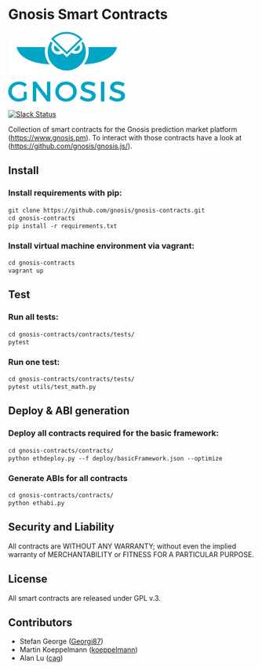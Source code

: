 Gnosis Smart Contracts
===================

<img src="assets/logo.png" />

[![Slack Status](http://slack.gnosis.pm/badge.svg)](http://slack.gnosis.pm)

Collection of smart contracts for the Gnosis prediction market platform (https://www.gnosis.pm).
To interact with those contracts have a look at (https://github.com/gnosis/gnosis.js/).

Install
-------------
### Install requirements with pip:
```
git clone https://github.com/gnosis/gnosis-contracts.git
cd gnosis-contracts
pip install -r requirements.txt
```

### Install virtual machine environment via vagrant:
```
cd gnosis-contracts
vagrant up
```

Test
-------------
### Run all tests:
```
cd gnosis-contracts/contracts/tests/
pytest
```

### Run one test:
```
cd gnosis-contracts/contracts/tests/
pytest utils/test_math.py
```

Deploy & ABI generation
-----------------------
### Deploy all contracts required for the basic framework:
```
cd gnosis-contracts/contracts/
python ethdeploy.py --f deploy/basicFramework.json --optimize
```

### Generate ABIs for all contracts
```
cd gnosis-contracts/contracts/
python ethabi.py
```

Security and Liability
-------------
All contracts are WITHOUT ANY WARRANTY; without even the implied warranty of MERCHANTABILITY or FITNESS FOR A PARTICULAR PURPOSE.

License
-------------
All smart contracts are released under GPL v.3.

Contributors
-------------
- Stefan George ([Georgi87](https://github.com/Georgi87))
- Martin Koeppelmann ([koeppelmann](https://github.com/koeppelmann))
- Alan Lu ([cag](https://github.com/cag))
